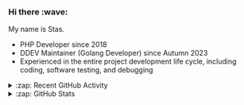 <h3>Hi there :wave:</h3>

My name is Stas.

- PHP Developer since 2018
- DDEV Maintainer (Golang Developer) since Autumn 2023
- Experienced in the entire project development life cycle, including coding, software testing, and debugging

<details>
  <summary>:zap: Recent GitHub Activity</summary>

<!--RECENT_ACTIVITY:start-->
1. ⬆️ Pushed 1 commit(s) to [stasadev/ddev](https://github.com/stasadev/ddev)<br>
2. 👍 Approved [#5](https://github.com/rfay/ddev-php-patch-build/pull/5#pullrequestreview-2485628415) in [rfay/ddev-php-patch-build](https://github.com/rfay/ddev-php-patch-build)<br>
3. 👍 Approved [#5](https://github.com/rfay/ddev-php-patch-build/pull/5#pullrequestreview-2485628415) in [rfay/ddev-php-patch-build](https://github.com/rfay/ddev-php-patch-build)<br>
4. ⬆️ Pushed 6 commit(s) to [stasadev/ddev](https://github.com/stasadev/ddev)<br>
5. ⬆️ Pushed 2 commit(s) to [stasadev/ddev](https://github.com/stasadev/ddev)<br>
6. 👍 Approved [#32](https://github.com/ddev/remote-config/pull/32#pullrequestreview-2485444287) in [ddev/remote-config](https://github.com/ddev/remote-config)<br>
7. ⬆️ Pushed 1 commit(s) to [stasadev/ddev](https://github.com/stasadev/ddev)<br>
8. 👍 Approved [#6819](https://github.com/ddev/ddev/pull/6819#pullrequestreview-2485417135) in [ddev/ddev](https://github.com/ddev/ddev)<br>
9. 👍 Approved [#289](https://github.com/ddev/ddev.com/pull/289#pullrequestreview-2485393920) in [ddev/ddev.com](https://github.com/ddev/ddev.com)<br>
10. 👍 Approved [#288](https://github.com/ddev/ddev.com/pull/288#pullrequestreview-2485292256) in [ddev/ddev.com](https://github.com/ddev/ddev.com)<br>
<!--RECENT_ACTIVITY:end-->

</details>

<details>
  <summary>:zap: GitHub Stats</summary>

  <picture>
    <source
      srcset="https://github-readme-stats.vercel.app/api?username=stasadev&show_icons=true&count_private=true&include_all_commits=true&hide_border=true&theme=tokyonight"
      media="(prefers-color-scheme: dark)"
    />
    <source
      srcset="https://github-readme-stats.vercel.app/api?username=stasadev&show_icons=true&count_private=true&include_all_commits=true&hide_border=true"
      media="(prefers-color-scheme: light), (prefers-color-scheme: no-preference)"
    />
    <img src="https://github-readme-stats.vercel.app/api?username=stasadev&show_icons=true&count_private=true&include_all_commits=true&hide_border=true" />
  </picture>

</details>
